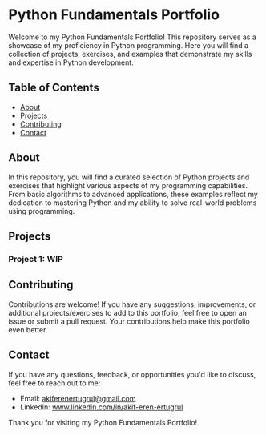 # Python Fundamentals Portfolio

Welcome to my Python Fundamentals Portfolio! This repository serves as a showcase of my proficiency in Python programming. Here you will find a collection of projects, exercises, and examples that demonstrate my skills and expertise in Python development.

## Table of Contents

- [About](#about)
- [Projects](#projects)
- [Contributing](#contributing)
- [Contact](#contact)

## About

In this repository, you will find a curated selection of Python projects and exercises that highlight various aspects of my programming capabilities. From basic algorithms to advanced applications, these examples reflect my dedication to mastering Python and my ability to solve real-world problems using programming.

## Projects

### Project 1: WIP

## Contributing

Contributions are welcome! If you have any suggestions, improvements, or additional projects/exercises to add to this portfolio, feel free to open an issue or submit a pull request. Your contributions help make this portfolio even better.

## Contact

If you have any questions, feedback, or opportunities you'd like to discuss, feel free to reach out to me:

- Email: akiferenertugrul@gmail.com
- LinkedIn: www.linkedin.com/in/akif-eren-ertugrul

Thank you for visiting my Python Fundamentals Portfolio!
